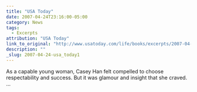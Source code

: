 ```yaml
---
title: "USA Today"
date: 2007-04-24T23:16:00-05:00
category: News
tags: 
  - Excerpts
attribution: "USA Today"
link_to_original: "http://www.usatoday.com/life/books/excerpts/2007-04-24-free-food_n.htm"
description: ""
_slug: 2007-04-24-usa_today1
---
```


As a capable young woman, Casey Han felt compelled to choose respectability and success. But it was glamour and insight that she craved. ...

